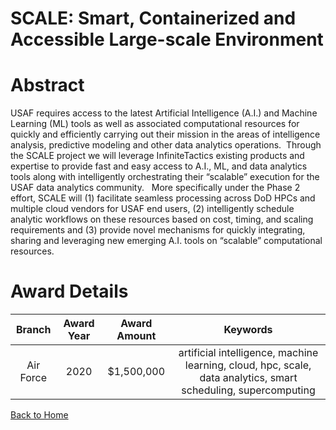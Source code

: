 
SCALE: Smart, Containerized and Accessible Large-scale Environment
==================================================================

# Abstract


USAF requires access to the latest Artificial Intelligence (A.I.) and Machine Learning (ML) tools as well as associated computational resources for quickly and efficiently carrying out their mission in the areas of intelligence analysis, predictive modeling and other data analytics operations.  Through the SCALE project we will leverage InfiniteTactics existing products and expertise to provide fast and easy access to A.I., ML, and data analytics tools along with intelligently orchestrating their “scalable” execution for the USAF data analytics community.   More specifically under the Phase 2 effort, SCALE will (1) facilitate seamless processing across DoD HPCs and multiple cloud vendors for USAF end users, (2) intelligently schedule analytic workflows on these resources based on cost, timing, and scaling requirements and (3) provide novel mechanisms for quickly integrating, sharing and leveraging new emerging A.I. tools on “scalable” computational resources.  

# Award Details

|Branch|Award Year|Award Amount|Keywords|
| :---: | :---: | :---: | :---: |
|Air Force|2020|$1,500,000|artificial intelligence, machine learning, cloud, hpc, scale, data analytics, smart scheduling, supercomputing|
  
  


[Back to Home](https://github.com/chrischow/dod_sbir_awards/DJ/#1660)